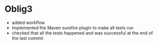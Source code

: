 # Oblig3

- added workflow
- Implemented the Maven surefire plugin to make all tests run
- checked that all the tests happened and was successful at the end of the last commit
